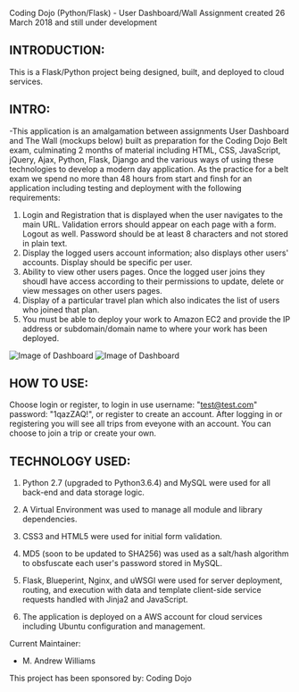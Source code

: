 Coding Dojo (Python/Flask) - User Dashboard/Wall Assignment created 26 March 2018 and still under development

INTRODUCTION:
--------------------
This is a Flask/Python project being designed, built, and deployed to cloud services.

INTRO:
--------------------

-This application is an amalgamation between assignments User Dashboard and The Wall (mockups below) built as preparation for the Coding Dojo Belt exam, culminating 2 months of material including HTML, CSS, JavaScript, 
jQuery, Ajax, Python, Flask, Django and the various ways of using these technologies to develop a modern day application.  As the 
practice for a belt exam we spend no more than 48 hours from start and finsh for an application including testing and deployment with the following requirements:

1. Login and Registration that is displayed when the user navigates to the main URL. Validation errors should appear on each page with a form. Logout as well. Password should be at least 8 characters and not stored in plain text.
2. Display the logged users account information; also displays other users' accounts. Display should be specific per user.
3. Ability to view other users pages. Once the logged user joins they shoudl have access according to their permissions to update, delete or view messages on other users pages.
4. Display of a particular travel plan which also indicates the list of users who joined that plan.
5. You must be able to deploy your work to Amazon EC2 and provide the IP address or subdomain/domain name to where your work has been deployed.

![Image of Dashboard](http://mawfia.com/documents/user_dashboard.jpg)
![Image of Dashboard](http://mawfia.com/documents/flask_wall.png)


HOW TO USE:
---------------------
Choose login or register, to login in use username: "test@test.com" password: "1qazZAQ!", or register to create an account.  After logging in or registering you will see all trips from eveyone with an account.  You can choose to join a trip or create your own.


TECHNOLOGY USED:
-----------------
1.  Python 2.7 (upgraded to Python3.6.4) and MySQL were used for all back-end and data storage logic.

2.  A Virtual Environment was used to manage all module and library dependencies.

3.  CSS3 and HTML5 were used for initial form validation.

4.  MD5 (soon to be updated to SHA256) was used as a salt/hash algorithm to obsfuscate each user's password stored in MySQL.

5.  Flask, Blueperint, Nginx, and uWSGI were used for server deployment, routing, and execution with data and template client-side service requests handled with Jinja2 and JavaScript.

6.  The application is deployed on a AWS account for cloud services including Ubuntu configuration and management.

Current Maintainer:
 * M. Andrew Williams

This project has been sponsored by:
Coding Dojo

